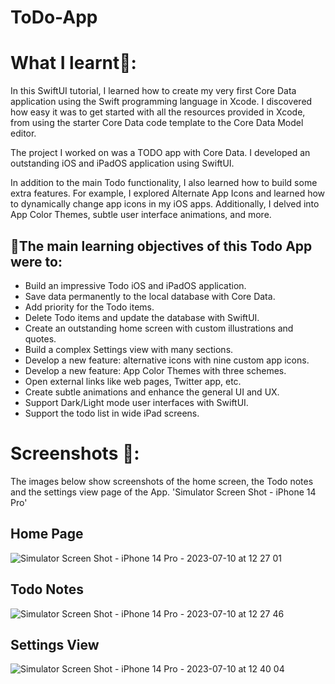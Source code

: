 # ToDo-App

# What I learnt📝:

In this SwiftUI tutorial, I learned how to create my very first Core Data application using the Swift programming language in Xcode. I discovered how easy it was to get started with all the resources provided in Xcode, from using the starter Core Data code template to the Core Data Model editor.

The project I worked on was a TODO app with Core Data. I developed an outstanding iOS and iPadOS application using SwiftUI.

In addition to the main Todo functionality, I also learned how to build some extra features. For example, I explored Alternate App Icons and learned how to dynamically change app icons in my iOS apps. Additionally, I delved into App Color Themes, subtle user interface animations, and more.

## 📓The main learning objectives of this Todo App were to: 

- Build an impressive Todo iOS and iPadOS application.
- Save data permanently to the local database with Core Data.
- Add priority for the Todo items.
- Delete Todo items and update the database with SwiftUI.
- Create an outstanding home screen with custom illustrations and quotes.
- Build a complex Settings view with many sections.
- Develop a new feature: alternative icons with nine custom app icons.
- Develop a new feature: App Color Themes with three schemes.
- Open external links like web pages, Twitter app, etc.
- Create subtle animations and enhance the general UI and UX.
- Support Dark/Light mode user interfaces with SwiftUI.
- Support the todo list in wide iPad screens.

# Screenshots 📱:

The images below show screenshots of the home screen, the Todo notes and the settings view page of the App. 'Simulator Screen Shot - iPhone 14 Pro'

## Home Page

![Simulator Screen Shot - iPhone 14 Pro - 2023-07-10 at 12 27 01](https://github.com/McGavin20/ToDo-App/assets/86229307/28f9a138-dd89-4189-9554-613df89c5962)

## Todo Notes

![Simulator Screen Shot - iPhone 14 Pro - 2023-07-10 at 12 27 46](https://github.com/McGavin20/ToDo-App/assets/86229307/f0b41c72-210a-4b40-a80d-bd98153f903b)

## Settings View 

![Simulator Screen Shot - iPhone 14 Pro - 2023-07-10 at 12 40 04](https://github.com/McGavin20/ToDo-App/assets/86229307/ff41f003-6dc1-4ea1-b237-e0bde4150554)
